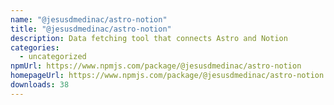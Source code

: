 ```yaml
---
name: "@jesusdmedinac/astro-notion"
title: "@jesusdmedinac/astro-notion"
description: Data fetching tool that connects Astro and Notion
categories:
  - uncategorized
npmUrl: https://www.npmjs.com/package/@jesusdmedinac/astro-notion
homepageUrl: https://www.npmjs.com/package/@jesusdmedinac/astro-notion
downloads: 38
---
```

